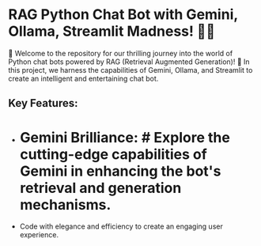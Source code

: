 # RAG Python Chat Bot with Gemini, Ollama, Streamlit Madness! 🤖💬

🚀 Welcome to the repository for our thrilling journey into the world of Python chat bots powered by RAG (Retrieval Augmented Generation)! 🐍 In this project, we harness the capabilities of Gemini, Ollama, and Streamlit to create an intelligent and entertaining chat bot.

## Key Features:

- # Gemini Brilliance: # Explore the cutting-edge capabilities of Gemini in enhancing the bot's retrieval and generation mechanisms.
- Code with elegance and efficiency to create an engaging user experience.
